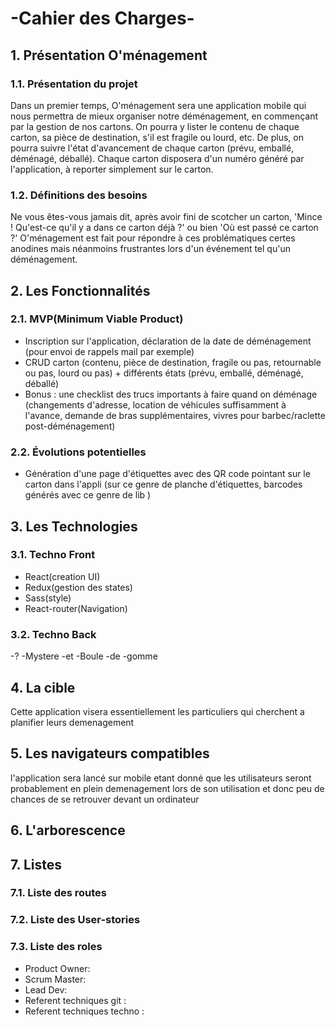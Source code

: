 # -Cahier des Charges-

## 1. Présentation O'ménagement

### 1.1. Présentation du projet
Dans un premier temps, O'ménagement sera une application mobile qui nous permettra de mieux organiser notre déménagement, en commençant par la gestion de nos cartons. On pourra y lister le contenu de chaque carton, sa pièce de destination, s'il est fragile ou lourd, etc. De plus, on pourra suivre l'état d'avancement de chaque carton (prévu, emballé, déménagé, déballé). Chaque carton disposera d'un numéro généré par l'application, à reporter simplement sur le carton.

### 1.2. Définitions des besoins
Ne vous êtes-vous jamais dit, après avoir fini de scotcher un carton, 'Mince ! Qu'est-ce qu'il y a dans ce carton déjà ?' ou bien 'Où est passé ce carton ?' O'ménagement est fait pour répondre à ces problématiques certes anodines mais néanmoins frustrantes lors d'un événement tel qu'un déménagement.

## 2. Les Fonctionnalités

### 2.1. MVP(Minimum Viable Product)

- Inscription sur l'application, déclaration de la date de déménagement (pour envoi de rappels mail par exemple)
- CRUD carton (contenu, pièce de destination, fragile ou pas, retournable ou pas, lourd ou pas) + différents états (prévu, emballé, déménagé, déballé)
- Bonus : une checklist des trucs importants à faire quand on déménage (changements d'adresse, location de véhicules suffisamment à l'avance, demande de bras supplémentaires, vivres pour barbec/raclette post-déménagement)

### 2.2. Évolutions potentielles

- Génération d'une page d'étiquettes avec des QR code pointant sur le carton dans l'appli (sur ce genre de planche d'étiquettes, barcodes générés avec ce genre de lib )

## 3. Les Technologies

### 3.1. Techno Front

- React(creation UI)
- Redux(gestion des states)
- Sass(style)
- React-router(Navigation)
  
### 3.2. Techno Back

-?
-Mystere
-et
-Boule
-de
-gomme

## 4. La cible 

Cette application visera essentiellement les particuliers qui cherchent a planifier leurs demenagement 

## 5. Les navigateurs compatibles

l'application sera lancé sur mobile etant donné que les utilisateurs seront probablement en plein demenagement lors de son utilisation et donc peu de chances de se retrouver devant un ordinateur

## 6. L'arborescence

## 7. Listes

### 7.1. Liste des routes

### 7.2. Liste des User-stories

### 7.3. Liste des roles

- Product Owner:
- Scrum Master:
- Lead Dev:
- Referent techniques git :
- Referent techniques techno :